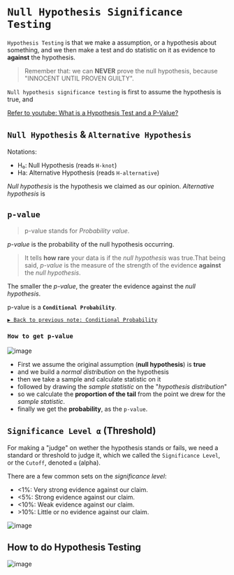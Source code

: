 # `Null Hypothesis Significance Testing`

`Hypothesis Testing` is that we make a assumption, or a hypothesis about something, and we then make a test and do statistic on it as evidence to **against** the hypothesis. 

> Remember that: we can **NEVER** prove the null hypothesis, because "INNOCENT UNTIL PROVEN GUILTY".

`Null hypothesis significance testing` is first to assume the hypothesis is true, and 

[Refer to youtube: What is a Hypothesis Test and a P-Value?](https://www.youtube.com/watch?v=vwWEa8wU_6U&t=381s)


## `Null Hypothesis` & `Alternative Hypothesis`

Notations:
- H₀: Null Hypothesis (reads `H-knot`)
- Ha: Alternative Hypothesis (reads `H-alternative`)

_Null hypothesis_ is the hypothesis we claimed as our opinion.
_Alternative hypothesis_ is 


## `p-value`
> p-value stands for _Probability value_.


_p-value_ is the probability of the null hypothesis occurring.

> It tells **how rare** your data is if the _null hypothesis_ was true.That being said, _p-value_ is the measure of the strength of the evidence **against** the _null hypothesis_.

The smaller the _p-value_, the greater the evidence against the _null hypothesis_.

p-value is a **`Conditional Probability`**.

[`▶︎ Back to previous note: Conditional Probability`](https://github.com/solomonxie/solomonxie.github.io/issues/50#issuecomment-412445737)


### `How to get p-value`

![image](https://user-images.githubusercontent.com/14041622/45206227-17089d80-b2b7-11e8-98ec-3d413f8d7443.png)

- First we assume the original assumption (__null hypothesis__) is **true**
- and we build a _normal distribution_ on the hypothesis
- then we take a sample and calculate statistic on it
- followed by drawing the _sample statistic_ on the "_hypothesis distribution_"
- so we calculate the **proportion of the tail** from the point we drew for the _sample statistic_.
- finally we get the **probability**, as the `p-value`.


## `Significance Level ⍺` (Threshold)

For making a "judge" on wether the hypothesis stands or fails, we need a standard or threshold to judge it, which we called the `Significance Level`, or the `Cutoff`, denoted `⍺` (alpha).

There are a few common sets on the _significance level_:
- \<1%: Very strong evidence against our claim.
- \<5%: Strong evidence against our claim.
- \<10%: Weak evidence against our claim.
- \>10%: Little or no evidence against our claim.

![image](https://user-images.githubusercontent.com/14041622/45202814-be340780-b2ac-11e8-9fa0-3b3dc088877b.png)




## How  to do Hypothesis Testing

![image](https://user-images.githubusercontent.com/14041622/45165275-14f6fe00-b227-11e8-97e1-fe7854f01b08.png)
